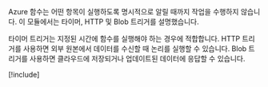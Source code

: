 Azure 함수는 어떤 항목이 실행하도록 명시적으로 알릴 때까지 작업을 수행하지 않습니다. 이 모듈에서는 타이머, HTTP 및 Blob 트리거를 설명했습니다.

타이머 트리거는 지정된 시간에 함수를 실행해야 하는 경우에 적합합니다. HTTP 트리거를 사용하면 외부 원본에서 데이터를 수신할 때 논리를 실행할 수 있습니다. Blob 트리거를 사용하면 클라우드에 저장되거나 업데이트된 데이터에 응답할 수 있습니다.

[!include[](../../../includes/azure-sandbox-cleanup.md)]